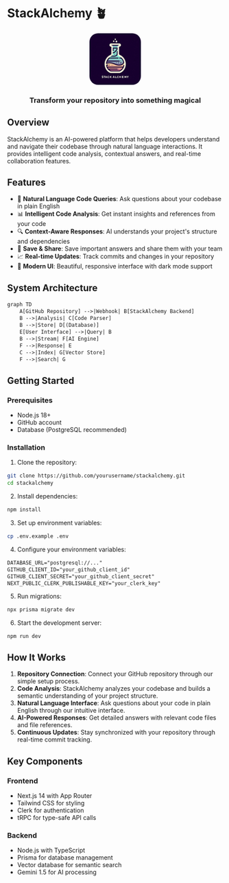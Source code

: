 # StackAlchemy 🪴

<div align="center">
  <img src="public/logo.jpeg" alt="StackAlchemy Logo" width="120" height="120" style="border-radius: 20px"/>
  <h3>Transform your repository into something magical</h3>
</div>

## Overview

StackAlchemy is an AI-powered platform that helps developers understand and navigate their codebase through natural language interactions. It provides intelligent code analysis, contextual answers, and real-time collaboration features.

## Features

- 🤖 **Natural Language Code Queries**: Ask questions about your codebase in plain English
- 📊 **Intelligent Code Analysis**: Get instant insights and references from your code
- 🔍 **Context-Aware Responses**: AI understands your project's structure and dependencies
- 💾 **Save & Share**: Save important answers and share them with your team
- 📈 **Real-time Updates**: Track commits and changes in your repository
- 🎨 **Modern UI**: Beautiful, responsive interface with dark mode support

## System Architecture

```mermaid
graph TD
    A[GitHub Repository] -->|Webhook| B[StackAlchemy Backend]
    B -->|Analysis| C[Code Parser]
    B -->|Store| D[(Database)]
    E[User Interface] -->|Query| B
    B -->|Stream| F[AI Engine]
    F -->|Response| E
    C -->|Index| G[Vector Store]
    F -->|Search| G
```

## Getting Started

### Prerequisites

- Node.js 18+
- GitHub account
- Database (PostgreSQL recommended)

### Installation

1. Clone the repository:
```bash
git clone https://github.com/yourusername/stackalchemy.git
cd stackalchemy
```

2. Install dependencies:
```bash
npm install
```

3. Set up environment variables:
```bash
cp .env.example .env
```

4. Configure your environment variables:
```env
DATABASE_URL="postgresql://..."
GITHUB_CLIENT_ID="your_github_client_id"
GITHUB_CLIENT_SECRET="your_github_client_secret"
NEXT_PUBLIC_CLERK_PUBLISHABLE_KEY="your_clerk_key"
```

5. Run migrations:
```bash
npx prisma migrate dev
```

6. Start the development server:
```bash
npm run dev
```

## How It Works

1. **Repository Connection**: Connect your GitHub repository through our simple setup process.
2. **Code Analysis**: StackAlchemy analyzes your codebase and builds a semantic understanding of your project structure.
3. **Natural Language Interface**: Ask questions about your code in plain English through our intuitive interface.
4. **AI-Powered Responses**: Get detailed answers with relevant code files and file references.
5. **Continuous Updates**: Stay synchronized with your repository through real-time commit tracking.

## Key Components

### Frontend
- Next.js 14 with App Router
- Tailwind CSS for styling
- Clerk for authentication
- tRPC for type-safe API calls

### Backend
- Node.js with TypeScript
- Prisma for database management
- Vector database for semantic search
- Gemini 1.5 for AI processing

